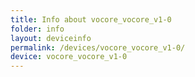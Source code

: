 ```yaml
---
title: Info about vocore_vocore_v1-0
folder: info
layout: deviceinfo
permalink: /devices/vocore_vocore_v1-0/
device: vocore_vocore_v1-0
---
```

